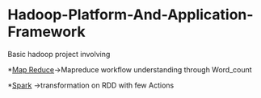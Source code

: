 # Hadoop-Platform-And-Application-Framework
Basic hadoop project involving 

*[Map Reduce](https://github.com/eclipse707/Hadoop-Platform-And-Application-Framework/tree/master/map-reduce)->Mapreduce workflow understanding through Word_count  

*[Spark](https://github.com/eclipse707/Hadoop-Platform-And-Application-Framework/tree/master/spark) ->transformation on RDD with few Actions 
